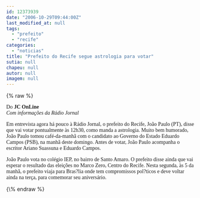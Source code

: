 ```yaml
---
id: 12373939
date: "2006-10-29T09:44:00Z"
last_modified_at: null
tags:
  - "prefeito"
  - "recife"
categories:
  - "noticias"
title: "Prefeito do Recife segue astrologia para votar"
sutia: null
chapeu: null
autor: null
imagem: null
---
```

{\% raw %}
<p><P><FONT face=\"Franklin Gothic Medium\"><FONT face=Verdana>Do<STRONG> JC OnLine<BR></STRONG></FONT><I><FONT face=Verdana>Com informações da Rádio Jornal</FONT></P></I></p>
<p><P><FONT face=Verdana>Em entrevista agora há pouco à Rádio Jornal, o prefeito do Recife, João Paulo (PT), disse que vai votar pontualmente às 12h30, como manda a astrologia. Muito bem humorado, João Paulo tomou café-da-manhã com o candidato ao Governo do Estado Eduardo Campos (PSB), na manhã deste domingo. Antes de votar, João Paulo acompanha o escritor Ariano Suassuna e Eduardo Campos.</FONT></P></p>
<p><P><FONT face=Verdana>João Paulo vota no colégio IEP, no bairro de Santo Amaro. O prefeito disse ainda que vai esperar o resultado das eleições no Marco Zero, Centro do Recife. Nesta segunda, às 5 da manhã, o prefeito viaja para Bras?lia onde tem compromissos pol?ticos e deve voltar ainda na terça, para comemorar seu aniversário.</FONT></P></FONT> </p>
{\% endraw %}